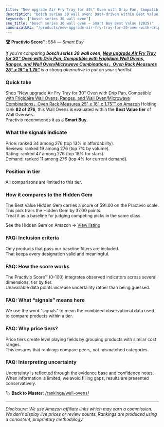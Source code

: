 ```yaml
---
title: "New upgrade Air Fry Tray for 30\" Oven with Drip Pan, Compatible with Frigidaire Wall Ovens, Ranges, and Wall Oven/Microwave Combinations，Oven Rack Measures 25\" x 16\" x 1.75\""
description: "bosch series 30 wall oven: Data-driven within Best Value ranking using the Practivio Score™. Positioned by quality, value, demand, findability, momentum."
keywords: ["bosch series 30 wall oven"]
seo_title: "bosch series 30 wall oven — Smart Buy Best Value (2025)"
canonicalURL: "/products/new-upgrade-air-fry-tray-for-30-oven-with-drip-pan-compatible-with-frigidaire-wall-ovens-ranges-and-wall-ovenmicrowave-combinationsoven-rack-measures-25-x-16-x-175-B0DMNBL3C5/"
---
```


**🏆 Practivio Score™:** 554 — _Smart Buy_


*If you're comparing **bosch series 30 wall oven**, **[New upgrade Air Fry Tray for 30" Oven with Drip Pan, Compatible with Frigidaire Wall Ovens, Ranges, and Wall Oven/Microwave Combinations，Oven Rack Measures 25" x 16" x 1.75"](https://www.amazon.com/dp/B0DMNBL3C5?tag=practivio-20)** is a strong alternative to put on your shortlist.*
### Quick take
[Shop “New upgrade Air Fry Tray for 30" Oven with Drip Pan, Compatible with Frigidaire Wall Ovens, Ranges, and Wall Oven/Microwave Combinations，Oven Rack Measures 25" x 16" x 1.75"” on Amazon](https://www.amazon.com/dp/B0DMNBL3C5?tag=practivio-20)
Holding rank **82 of 276**, this Wall Ovens is evaluated within the **Best Value tier** of Wall Ovenses.  
Practivio recommends it as a **Smart Buy**.

### What the signals indicate
Price: ranked 34 among 276 (top 13% in affordability).  
Reviews: ranked 19 among 276 (top 7% by volume).  
Rating: ranked 47 among 276 (top 18% for stars).  
Demand: ranked 11 among 276 (top 4% for current demand).

### Position in tier
All comparisons are limited to this tier.

### How it compares to the Hidden Gem
The Best Value Hidden Gem carries a score of 591.00 on the Practivio scale.  
This pick trails the Hidden Gem by 37.00 points.  
Treat it as a baseline for judging competing picks in the same class.  

See the Hidden Gem on Amazon → [View listing](https://www.amazon.com/dp/B0D1CXL52G?tag=practivio-20)

### FAQ: Inclusion criteria
Only products that pass our baseline filters are included.  
That keeps every designation valid and meaningful.

### FAQ: How the score works
The Practivio Score™ (0–100) integrates observed indicators across several dimensions, tier by tier.  
Unavailable data points increase uncertainty rather than being guessed.

### FAQ: What “signals” means here
We use the word “signals” to mean the combined observational data used to compare products within a tier.

### FAQ: Why price tiers?
Price tiers create level playing fields by grouping products with similar cost ranges.  
This ensures that rankings compare peers, not mismatched categories.

### FAQ: Interpreting uncertainty
Uncertainty is reflected through the evidence base and confidence notes.  
When information is limited, we avoid filling gaps; results are presented conservatively.


🏷️ **Back to Master:** [/rankings/wall-ovens/](/rankings/wall-ovens/)

---
_Disclosure: We use Amazon affiliate links which may earn a commission. We don’t display live prices or review counts. Rankings are produced using a consistent, proprietary methodology._
